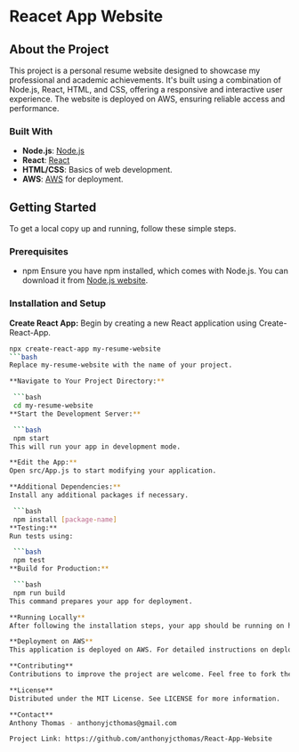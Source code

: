 # Reacet App Website

## About the Project

This project is a personal resume website designed to showcase my professional and academic achievements. It's built using a combination of Node.js, React, HTML, and CSS, offering a responsive and interactive user experience. The website is deployed on AWS, ensuring reliable access and performance.

### Built With

- **Node.js**: [Node.js](https://nodejs.org/)
- **React**: [React](https://reactjs.org/)
- **HTML/CSS**: Basics of web development.
- **AWS**: [AWS](https://aws.amazon.com/) for deployment.

## Getting Started

To get a local copy up and running, follow these simple steps.

### Prerequisites

- npm
  Ensure you have npm installed, which comes with Node.js. You can download it from [Node.js website](https://nodejs.org/).

### Installation and Setup

 **Create React App:**
   Begin by creating a new React application using Create-React-App.

   ```bash
   npx create-react-app my-resume-website
   ```bash
   Replace my-resume-website with the name of your project.

**Navigate to Your Project Directory:**

    ```bash
    cd my-resume-website
**Start the Development Server:**

    ```bash
    npm start
This will run your app in development mode.

**Edit the App:**
Open src/App.js to start modifying your application.

**Additional Dependencies:**
Install any additional packages if necessary.

    ```bash
    npm install [package-name]
**Testing:**
Run tests using:

    ```bash
    npm test
**Build for Production:**

    ```bash
    npm run build
This command prepares your app for deployment.

**Running Locally**
After following the installation steps, your app should be running on http://localhost:3000.

**Deployment on AWS**
This application is deployed on AWS. For detailed instructions on deploying to AWS, refer to the AWS documentation.

**Contributing**
Contributions to improve the project are welcome. Feel free to fork the repo and create a pull request.

**License**
Distributed under the MIT License. See LICENSE for more information.

**Contact**
Anthony Thomas - anthonyjcthomas@gmail.com

Project Link: https://github.com/anthonyjcthomas/React-App-Website

